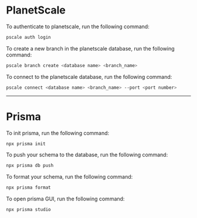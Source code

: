 # PlanetScale

To authenticate to planetscale, run the following command:

```bash
pscale auth login
```

To create a new branch in the planetscale database, run the following command:

```bash
pscale branch create <database name> <branch_name>
```

To connect to the planetscale database, run the following command:

```bash
pscale connect <database name> <branch_name> --port <port number>
```

---

# Prisma

To init prisma, run the following command:

```bash
npx prisma init
```

To push your schema to the database, run the following command:

```bash
npx prisma db push
```

To format your schema, run the following command:

```bash
npx prisma format
```

To open prisma GUI, run the following command:

```bash
npx prisma studio
```